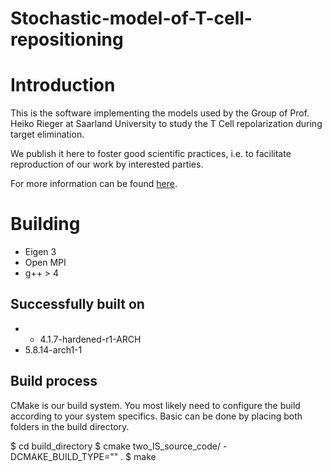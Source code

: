 # Stochastic-model-of-T-cell-repositioning

# Introduction

This is the software implementing the models used by the Group of Prof. Heiko Rieger at Saarland University to study the T Cell repolarization during target elimination.

We publish it here to foster good scientific practices, i.e. to facilitate reproduction of our work by interested parties.

For more information can be found [here](https://www.rieger.uni-saarland.de/homepage/research/biological_physics/research_publications/T_Cell_modelling.html
).


# Building

* Eigen 3
* Open MPI
* g++ > 4

## Successfully built on

* - 4.1.7-hardened-r1-ARCH
* 5.8.14-arch1-1

## Build process

CMake is our build system. You most likely need to configure the build according to your system specifics. Basic can be done by placing both folders in the build directory.

\$ cd build_directory
\$ cmake two_IS_source_code/ -DCMAKE_BUILD_TYPE="" . 
\$ make







